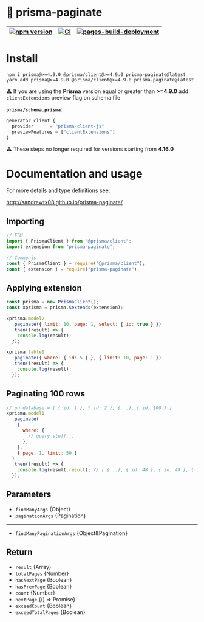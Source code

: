# 📖 prisma-paginate

| [![npm version](https://badge.fury.io/js/prisma-paginate.svg)](https://badge.fury.io/js/prisma-paginate) | [![CI](https://github.com/sandrewTx08/prisma-paginate/actions/workflows/ci.yaml/badge.svg)](https://github.com/sandrewTx08/prisma-paginate/actions/workflows/ci.yaml) | [![pages-build-deployment](https://github.com/sandrewTx08/prisma-paginate/actions/workflows/pages/pages-build-deployment/badge.svg)](https://github.com/sandrewTx08/prisma-paginate/actions/workflows/pages/pages-build-deployment) |
| -------------------------------------------------------------------------------------------------------- | --------------------------------------------------------------------------------------------------------------------------------------------------------------------- | ----------------------------------------------------------------------------------------------------------------------------------------------------------------------------------------------------------------------------------- |

# Install

```shell
npm i prisma@>=4.9.0 @prisma/client@>=4.9.0 prisma-paginate@latest
yarn add prisma@>=4.9.0 @prisma/client@>=4.9.0 prisma-paginate@latest
```

⚠️ If you are using the **Prisma** version equal or greater than **>=4.9.0** add `clientExtensions` preview flag on schema file

**`prisma/schema.prisma`**:

```ts
generator client {
  provider      = "prisma-client-js"
  previewFeatures = ["clientExtensions"]
}
```

⚠️ These steps no longer required for versions starting from **4.16.0**

# Documentation and usage

For more details and type definitions see:

http://sandrewtx08.github.io/prisma-paginate/

## Importing

```js
// ESM
import { PrismaClient } from "@prisma/client";
import extension from "prisma-paginate";

// Commonjs
const { PrismaClient } = require("@prisma/client");
const { extension } = require("prisma-paginate");
```

## Applying extension

```js
const prisma = new PrismaClient();
const xprisma = prisma.$extends(extension);

xprisma.model2
  .paginate({ limit: 10, page: 1, select: { id: true } })
  .then((result) => {
    console.log(result);
  });

xprisma.table1
  .paginate({ where: { id: 5 } }, { limit: 10, page: 1 })
  .then((result) => {
    console.log(result);
  });
```

## Paginating 100 rows

```js
// on database = [ { id: 1 }, { id: 2 }, {...}, { id: 100 } ]
xprisma.model1
  .paginate(
    {
      where: {
        // query stuff...
      },
    },
    { page: 1, limit: 50 }
  )
  .then((result) => {
    console.log(result.result); // [ {...}, { id: 48 }, { id: 49 }, { id: 50 } ]
  });
```

## Parameters

- `findManyArgs` {Object}
- `paginationArgs` {Pagination}

---

- `findManyPaginationArgs` {Object&Pagination}

## Return

- `result` {Array}
- `totalPages` {Number}
- `hasNextPage` {Boolean}
- `hasPrevPage` {Boolean}
- `count` {Number}
- `nextPage` {() => Promise}
- `exceedCount` {Boolean}
- `exceedTotalPages` {Boolean}
